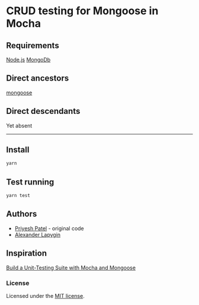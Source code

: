 # CRUD testing for Mongoose in Mocha

## Requirements

[Node.js](https://nodejs.org/en/download/package-manager/)
[MongoDb](https://www.mongodb.com/)

## Direct ancestors

[mongoose](https://github.com/softspider/mongoose)

## Direct descendants

Yet absent

---

## Install

```sh
yarn
```

## Test running

```sh
yarn test
```

## Authors

* [Priyesh Patel](https://gist.github.com/priyesh18) - original code
* [Alexander Lapygin](https://github.com/AlexanderLapygin)

## Inspiration

[Build a Unit-Testing Suite with Mocha and Mongoose](https://blog.bitsrc.io/build-a-unit-testing-suite-with-mocha-and-mongoose-eba06c3b3625)

### License

Licensed under the [MIT license](./LICENSE).
